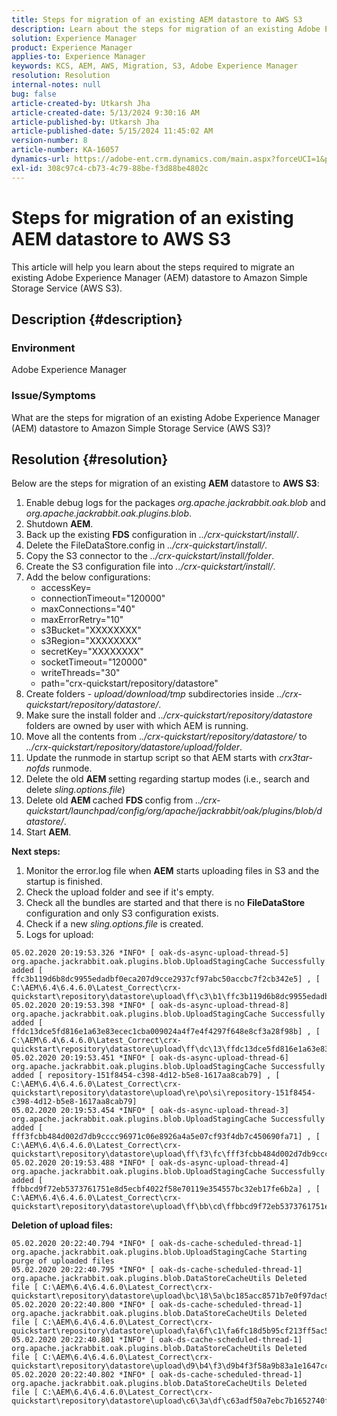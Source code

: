 ```yaml
---
title: Steps for migration of an existing AEM datastore to AWS S3
description: Learn about the steps for migration of an existing Adobe Experience Manager datastore to Amazon Simple Storage Service (AWS S3).
solution: Experience Manager
product: Experience Manager
applies-to: Experience Manager
keywords: KCS, AEM, AWS, Migration, S3, Adobe Experience Manager
resolution: Resolution
internal-notes: null
bug: false
article-created-by: Utkarsh Jha
article-created-date: 5/13/2024 9:30:16 AM
article-published-by: Utkarsh Jha
article-published-date: 5/15/2024 11:45:02 AM
version-number: 8
article-number: KA-16057
dynamics-url: https://adobe-ent.crm.dynamics.com/main.aspx?forceUCI=1&pagetype=entityrecord&etn=knowledgearticle&id=4e85f866-0b11-ef11-9f8a-6045bd006704
exl-id: 308c97c4-cb73-4c79-88be-f3d88be4802c
---
```

# Steps for migration of an existing AEM datastore to AWS S3


This article will help you learn about the steps required to migrate an existing Adobe Experience Manager (AEM) datastore to Amazon Simple Storage Service (AWS S3).

## Description {#description}


### Environment

Adobe Experience Manager



### Issue/Symptoms

What are the steps for migration of an existing Adobe Experience Manager (AEM) datastore to Amazon Simple Storage Service (AWS S3)?


## Resolution {#resolution}


Below are the steps for migration of an existing <b>AEM</b> datastore to <b>AWS S3</b>:

1. Enable debug logs for the packages *org.apache.jackrabbit.oak.blob* and *org.apache.jackrabbit.oak.plugins.blob*.
2. Shutdown <b>AEM</b>.
3. Back up the existing <b>FDS</b> configuration in *../crx-quickstart/install/*.
4. Delete the FileDataStore.config in *../crx-quickstart/install/*.
5. Copy the S3 connector to the *../crx-quickstart/install/folder*.
6. Create the S3 configuration file into *../crx-quickstart/install/*.
7. Add the below configurations: 
    - accessKey=
    - connectionTimeout="120000"
    - maxConnections="40"
    - maxErrorRetry="10"
    - s3Bucket="XXXXXXXX"
    - s3Region="XXXXXXXX"
    - secretKey="XXXXXXXX"
    - socketTimeout="120000"
    - writeThreads="30"
    - path="crx-quickstart/repository/datastore"
8. Create folders - *upload/download/tmp* subdirectories inside *../crx-quickstart/repository/datastore/*.
9. Make sure the install folder and *../crx-quickstart/repository/datastore* folders are owned by user with which AEM is running.
10. Move all the contents from .*./crx-quickstart/repository/datastore/* to *../crx-quickstart/repository/datastore/upload/folder*.
11. Update the runmode in startup script so that AEM starts with *crx3tar-nofds* runmode.
12. Delete the old <b>AEM </b>setting regarding startup modes (i.e., search and delete *sling.options.file*)
13. Delete old <b>AEM </b>cached <b>FDS </b>config from *../crx-quickstart/launchpad/config/org/apache/jackrabbit/oak/plugins/blob/datastore/*.
14. Start <b>AEM</b>.


<b>Next steps:</b>

1. Monitor the error.log file when <b>AEM</b> starts uploading files in S3 and the startup is finished.
2. Check the upload folder and see if it's empty.
3. Check all the bundles are started and that there is no <b>FileDataStore</b> configuration and only S3 configuration exists.
4. Check if a new *sling.options.file* is created.
5. Logs for upload:





```
05.02.2020 20:19:53.326 *INFO* [ oak-ds-async-upload-thread-5]  org.apache.jackrabbit.oak.plugins.blob.UploadStagingCache Successfully added [ ffc3b119d6b8dc9955edadbf0eca207d9cce2937cf97abc50accbc7f2cb342e5] , [ C:\AEM\6.4\6.4.6.0\Latest_Correct\crx-quickstart\repository\datastore\upload\ff\c3\b1\ffc3b119d6b8dc9955edadbf0eca207d9cce2937cf97abc50accbc7f2cb342e5] 
05.02.2020 20:19:53.398 *INFO* [ oak-ds-async-upload-thread-8]  org.apache.jackrabbit.oak.plugins.blob.UploadStagingCache Successfully added [ ffdc13dce5fd816e1a63e83ecec1cba009024a4f7e4f4297f648e8cf3a28f98b] , [ C:\AEM\6.4\6.4.6.0\Latest_Correct\crx-quickstart\repository\datastore\upload\ff\dc\13\ffdc13dce5fd816e1a63e83ecec1cba009024a4f7e4f4297f648e8cf3a28f98b] 
05.02.2020 20:19:53.451 *INFO* [ oak-ds-async-upload-thread-6]  org.apache.jackrabbit.oak.plugins.blob.UploadStagingCache Successfully added [ repository-151f8454-c398-4d12-b5e8-1617aa8cab79] , [ C:\AEM\6.4\6.4.6.0\Latest_Correct\crx-quickstart\repository\datastore\upload\re\po\si\repository-151f8454-c398-4d12-b5e8-1617aa8cab79] 
05.02.2020 20:19:53.454 *INFO* [ oak-ds-async-upload-thread-3]  org.apache.jackrabbit.oak.plugins.blob.UploadStagingCache Successfully added [ fff3fcbb484d002d7db9cccc96971c06e8926a4a5e07cf93f4db7c450690fa71] , [ C:\AEM\6.4\6.4.6.0\Latest_Correct\crx-quickstart\repository\datastore\upload\ff\f3\fc\fff3fcbb484d002d7db9cccc96971c06e8926a4a5e07cf93f4db7c450690fa71] 
05.02.2020 20:19:53.488 *INFO* [ oak-ds-async-upload-thread-4]  org.apache.jackrabbit.oak.plugins.blob.UploadStagingCache Successfully added [ ffbbcd9f72eb5373761751e8d5ecbf4022f58e70119e354557bc32eb17fe6b2a] , [ C:\AEM\6.4\6.4.6.0\Latest_Correct\crx-quickstart\repository\datastore\upload\ff\bb\cd\ffbbcd9f72eb5373761751e8d5ecbf4022f58e70119e354557bc32eb17fe6b2a]
```


<b>Deletion of upload files:</b>




```
05.02.2020 20:22:40.794 *INFO* [ oak-ds-cache-scheduled-thread-1]  org.apache.jackrabbit.oak.plugins.blob.UploadStagingCache Starting purge of uploaded files
05.02.2020 20:22:40.795 *INFO* [ oak-ds-cache-scheduled-thread-1]  org.apache.jackrabbit.oak.plugins.blob.DataStoreCacheUtils Deleted file [ C:\AEM\6.4\6.4.6.0\Latest_Correct\crx-quickstart\repository\datastore\upload\bc\18\5a\bc185acc8571b7e0f97dac92b0285fe248004909c3d8264e03cfb2a8101bada6] 
05.02.2020 20:22:40.800 *INFO* [ oak-ds-cache-scheduled-thread-1]  org.apache.jackrabbit.oak.plugins.blob.DataStoreCacheUtils Deleted file [ C:\AEM\6.4\6.4.6.0\Latest_Correct\crx-quickstart\repository\datastore\upload\fa\6f\c1\fa6fc18d5b95cf213ff5ac5d9eb0fed7c61310ac2c373ca2cbf187844bf39c24] 
05.02.2020 20:22:40.801 *INFO* [ oak-ds-cache-scheduled-thread-1]  org.apache.jackrabbit.oak.plugins.blob.DataStoreCacheUtils Deleted file [ C:\AEM\6.4\6.4.6.0\Latest_Correct\crx-quickstart\repository\datastore\upload\d9\b4\f3\d9b4f3f58a9b83a1e1647cc23b77d672836171afdccbbbd8726f480b741a4c2e] 
05.02.2020 20:22:40.802 *INFO* [ oak-ds-cache-scheduled-thread-1]  org.apache.jackrabbit.oak.plugins.blob.DataStoreCacheUtils Deleted file [ C:\AEM\6.4\6.4.6.0\Latest_Correct\crx-quickstart\repository\datastore\upload\c6\3a\df\c63adf50a7ebc7b1652740fb8be9b72f5b76d22477f0d411becab2f8eeceb70b]
```
